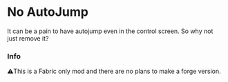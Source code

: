 # No AutoJump
It can be a pain to have autojump even in the control screen. So why not just remove it?

### Info
⚠️This is a Fabric only mod and there are no plans to make a forge version.
